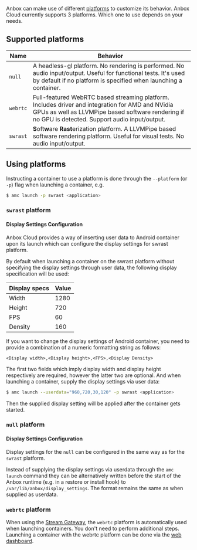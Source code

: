 Anbox can make use of different [platforms](https://oem-share.canonical.com/partners/indore/share/docs/1.7/en/sdk/anbox/) to customize its behavior. Anbox Cloud currently supports 3 platforms. Which one to use depends on your needs.

## Supported platforms

| Name     	| Behavior                                                                                                                                            	|
|----------	|-----------------------------------------------------------------------------------------------------------------------------------------------------	|
| `null`   	|  A headless-gl platform. No rendering is performed. No audio input/output. Useful for functional tests. It's used by default if no platform is specified when launching a container.                                                                       	|
| `webrtc` 	| Full-featured WebRTC based streaming platform. Includes driver and integration for AMD and NVidia GPUs as well as LLVMPipe based software rendering if no GPU is detected.  Support audio input/output.	|
| `swrast` 	| **S**oft**w**are **Rast**erization platform. A LLVMPipe based software rendering platform. Useful for visual tests. No audio input/output.                                                               	|

## Using platforms

Instructing a container to use a platform is done through the `--platform` (or `-p`) flag when launching a container, e.g.

```bash
$ amc launch -p swrast <application>
```

### `swrast` platform
#### Display Settings Configuration

Anbox Cloud provides a way of inserting user data to Android container upon its launch which can configure the display settings for swrast platform.

By default when launching a container on the swrast platform without specifying the display settings through user data, the following display specification will be used:

Display specs   | Value
----------------|-------
Width           | 1280
Height          | 720
FPS             | 60
Density         | 160

If you want to change the display settings of Android container, you need to provide a combination of a numeric formatting string as follows:

```
<Display width>,<Display height>,<FPS>,<Display Density>
```

The first two fields which imply display width and display height respectively are required, however the latter two are optional.
And when launching a container, supply the display settings via user data:

```bash
$ amc launch --userdata="960,720,30,120" -p swrast <application>
```

Then the supplied display setting will be applied after the container gets started.

### `null` platform
#### Display Settings Configuration

Display settings for the `null` can be configured in the same way as for the `swrast` platform.

Instead of supplying the display settings via userdata through the `amc launch` command they can be alternatively written before the start of the Anbox runtime (e.g. in a restore or install hook) to `/var/lib/anbox/display_settings`. The format remains the same as when supplied as userdata.

### `webrtc` platform

When using the [Stream Gateway](https://discourse.ubuntu.com/t/streaming-android-applications/17769), the `webrtc` platform is automatically used when launching containers. You don't need to perform additional steps. Launching a container with the webrtc platform can be done via the [web dashboard](https://discourse.ubuntu.com/t/web-dashboard/20871).
